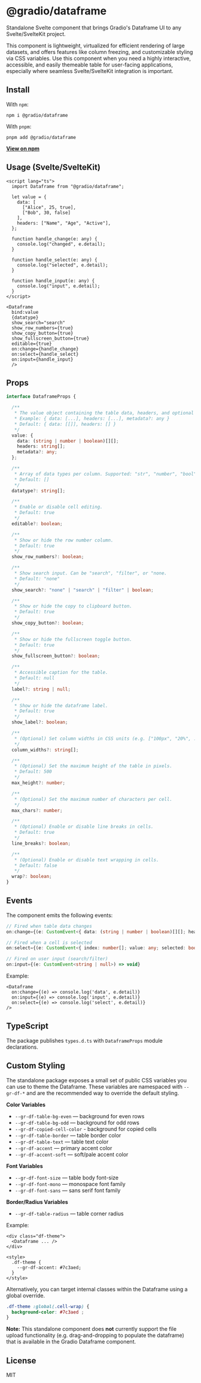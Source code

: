 # @gradio/dataframe

Standalone Svelte component that brings Gradio's Dataframe UI to any Svelte/SvelteKit project.

This component is lightweight, virtualized for efficient rendering of large datasets, and offers features like column freezing, and customizable styling via CSS variables. Use this component when you need a highly interactive, accessible, and easily themeable table for user-facing applications, especially where seamless Svelte/SvelteKit integration is important.

## Install

With `npm`:

```shell
npm i @gradio/dataframe
```

With `pnpm`:

```shell
pnpm add @gradio/dataframe
```

**[View on npm](https://www.npmjs.com/package/@gradio/dataframe)**

## Usage (Svelte/SvelteKit)

```svelte
<script lang="ts">
  import Dataframe from "@gradio/dataframe";

  let value = {
    data: [
      ["Alice", 25, true],
      ["Bob", 30, false]
    ],
    headers: ["Name", "Age", "Active"],
  };

  function handle_change(e: any) {
    console.log("changed", e.detail);
  }

  function handle_select(e: any) {
    console.log("selected", e.detail);
  }

  function handle_input(e: any) {
    console.log("input", e.detail);
  }
</script>

<Dataframe
  bind:value
  {datatype}
  show_search="search"
  show_row_numbers={true}
  show_copy_button={true}
  show_fullscreen_button={true}
  editable={true}
  on:change={handle_change}
  on:select={handle_select}
  on:input={handle_input}
  />
```

## Props

```typescript
interface DataframeProps {

  /**
   * The value object containing the table data, headers, and optional metadata.
   * Example: { data: [...], headers: [...], metadata?: any }
   * Default: { data: [[]], headers: [] }
   */
  value: {
    data: (string | number | boolean)[][];
    headers: string[];
    metadata?: any;
  };

  /**
   * Array of data types per column. Supported: "str", "number", "bool", "date", "markdown", "html".
   * Default: []
   */
  datatype?: string[];

  /**
   * Enable or disable cell editing.
   * Default: true
   */
  editable?: boolean;

  /**
   * Show or hide the row number column.
   * Default: true
   */
  show_row_numbers?: boolean;

  /**
   * Show search input. Can be "search", "filter", or "none.
   * Default: "none"
   */
  show_search?: "none" | "search" | "filter" | boolean;

  /**
   * Show or hide the copy to clipboard button.
   * Default: true
   */
  show_copy_button?: boolean;

  /**
   * Show or hide the fullscreen toggle button.
   * Default: true
   */
  show_fullscreen_button?: boolean;

  /**
   * Accessible caption for the table.
   * Default: null
   */
  label?: string | null;

  /**
   * Show or hide the dataframe label.
   * Default: true
   */
  show_label?: boolean;

  /**
   * (Optional) Set column widths in CSS units (e.g. ["100px", "20%", ...]).
   */
  column_widths?: string[];

  /**
   * (Optional) Set the maximum height of the table in pixels.
   * Default: 500
   */
  max_height?: number;

  /**
   * (Optional) Set the maximum number of characters per cell.
   */
  max_chars?: number;

  /**
   * (Optional) Enable or disable line breaks in cells.
   * Default: true
   */
  line_breaks?: boolean;

  /**
   * (Optional) Enable or disable text wrapping in cells.
   * Default: false
   */
  wrap?: boolean;
}
```

## Events

The component emits the following events:

```ts
// Fired when table data changes
on:change={(e: CustomEvent<{ data: (string | number | boolean)[][]; headers: string[]; metadata: any }>) => void}

// Fired when a cell is selected
on:select={(e: CustomEvent<{ index: number[]; value: any; selected: boolean }>) => void}

// Fired on user input (search/filter)
on:input={(e: CustomEvent<string | null>) => void}
```

Example:

```svelte
<Dataframe
  on:change={(e) => console.log('data', e.detail)}
  on:input={(e) => console.log('input', e.detail)}
  on:select={(e) => console.log('select', e.detail)}
/>
```

## TypeScript

The package publishes `types.d.ts` with `DataframeProps` module declarations.

## Custom Styling

The standalone package exposes a small set of public CSS variables you can use to theme the Dataframe. These variables are namespaced with `--gr-df-*` and are the recommended way to override the default styling.

**Color Variables**
- `--gr-df-table-bg-even` — background for even rows
- `--gr-df-table-bg-odd` — background for odd rows
- `--gr-df-copied-cell-color` - background for copied cells
- `--gr-df-table-border` — table border color
- `--gr-df-table-text` — table text color
- `--gr-df-accent` — primary accent color
- `--gr-df-accent-soft` — soft/pale accent color

**Font Variables**
- `--gr-df-font-size` — table body font-size
- `--gr-df-font-mono` — monospace font family
- `--gr-df-font-sans` — sans serif font family

**Border/Radius Variables**
- `--gr-df-table-radius` — table corner radius

Example:

```svelte
<div class="df-theme">
  <Dataframe ... />
</div>

<style>
  .df-theme {
    --gr-df-accent: #7c3aed;
  }
</style>
```

Alternatively, you can target internal classes within the Dataframe using a global override. 

```css
.df-theme :global(.cell-wrap) {
  background-color: #7c3aed ;
}
```

**Note:** This standalone component does **not** currently support the file upload functionality (e.g. drag-and-dropping to populate the dataframe) that is available in the Gradio Dataframe component.


## License

MIT


